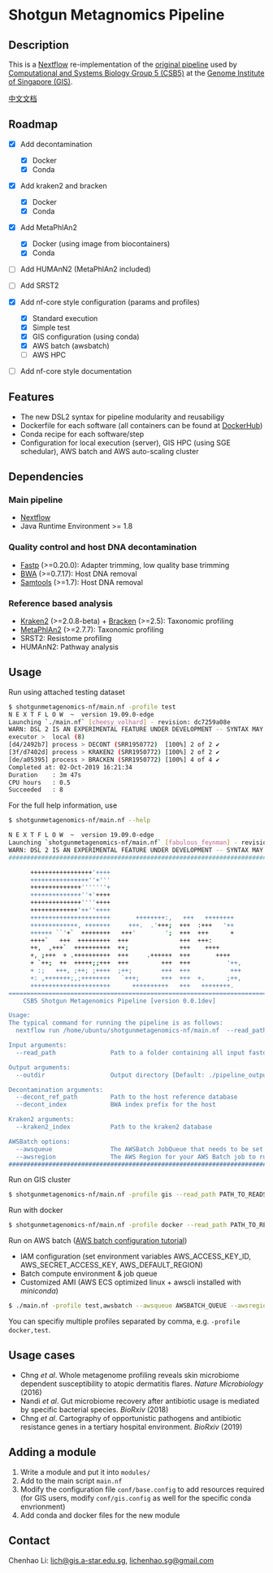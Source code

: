 # Shotgun Metagnomics Pipeline

## Description

This is a [Nextflow](https://www.nextflow.io/) re-implementation of the [original pipeline](https://github.com/lch14forever/shotgun-metagenomics-pipeline) used by [Computational and Systems Biology Group 5 (CSB5)](http://csb5.github.io/) at the [Genome Institute of Singapore (GIS)](https://www.a-star.edu.sg/gis).

[中文文档](README_CN.md)

## Roadmap
 - [x] Add decontamination
   - [x] Docker
   - [x] Conda
 - [x] Add kraken2 and bracken
   - [x] Docker
   - [x] Conda
 - [x] Add MetaPhlAn2
   - [x] Docker (using image from biocontainers)
   - [x] Conda
 - [ ] Add HUMAnN2 (MetaPhlAn2 included)
 - [ ] Add SRST2
 - [x] Add nf-core style configuration (params and profiles)
   - [x] Standard execution
   - [x] Simple test
   - [x] GIS configuration (using conda)
   - [x] AWS batch (awsbatch)
   - [ ] AWS HPC
  - [ ] Add nf-core style documentation


## Features
 - The new DSL2 syntax for pipeline modularity and reusabiligy
 - Dockerfile for each software (all containers can be found at [DockerHub](https://hub.docker.com/u/lichenhao))
 - Conda recipe for each software/step
 - Configuration for local execution (server), GIS HPC (using SGE schedular), AWS batch and AWS auto-scaling cluster


## Dependencies

### Main pipeline
 - [Nextflow](https://www.nextflow.io/)
 - Java Runtime Environment >= 1.8

### Quality control and host DNA decontamination
 - [Fastp](https://github.com/OpenGene/fastp) (>=0.20.0): Adapter trimming, low quality base trimming
 - [BWA](https://github.com/lh3/bwa) (>=0.7.17): Host DNA removal
 - [Samtools](https://github.com/samtools/samtools) (>=1.7): Host DNA removal

### Reference based analysis
 - [Kraken2](https://ccb.jhu.edu/software/kraken2/) (>=2.0.8-beta) + [Bracken](https://ccb.jhu.edu/software/bracken/) (>=2.5): Taxonomic profiling
 - [MetaPhlAn2](https://bitbucket.org/biobakery/metaphlan2/src/default/) (>=2.7.7): Taxonomic profiling
 - SRST2: Resistome profiling
 - HUMAnN2: Pathway analysis


## Usage

Run using attached testing dataset

```sh
$ shotgunmetagenomics-nf/main.nf -profile test
N E X T F L O W  ~  version 19.09.0-edge
Launching `./main.nf` [cheesy_volhard] - revision: dc7259a08e
WARN: DSL 2 IS AN EXPERIMENTAL FEATURE UNDER DEVELOPMENT -- SYNTAX MAY CHANGE IN FUTURE RELEASE
executor >  local (8)
[d4/2492b7] process > DECONT (SRR1950772)  [100%] 2 of 2 ✔
[3f/d7402d] process > KRAKEN2 (SRR1950772) [100%] 2 of 2 ✔
[de/a05395] process > BRACKEN (SRR1950772) [100%] 4 of 4 ✔
Completed at: 02-Oct-2019 16:21:34
Duration    : 3m 47s
CPU hours   : 0.5
Succeeded   : 8
```

For the full help information, use

```sh
$ shotgunmetagenomics-nf/main.nf --help

N E X T F L O W  ~  version 19.09.0-edge
Launching `shotgunmetagenomics-nf/main.nf` [fabulous_feynman] - revision: e8ec2a095b
WARN: DSL 2 IS AN EXPERIMENTAL FEATURE UNDER DEVELOPMENT -- SYNTAX MAY CHANGE IN FUTURE RELEASE
###############################################################################

      +++++++++++++++++'++++
      ++++++++++++++++''+'''
      ++++++++++++++'''''''+
      ++++++++++++++''+'++++
      ++++++++++++++''''++++
      +++++++++++++'++''++++
      ++++++++++++++++++++++       ++++++++:,   +++   ++++++++
      +++++++++++++, +++++++     +++.  .'+++;  +++  :+++   '++
      ++++++ ``'+`  ++++++++   +++'        ';  +++  +++      +
      ++++`   +++  +++++++++  +++              +++  +++:
      ++,  ,+++`  ++++++++++  ++;              +++    ++++
      +, ;+++  + .++++++++++  +++     .++++++  +++       ++++
      + `++;  ++  +++++;;+++  +++         +++  +++          '++,
      + :;   +++, ;++; ;++++  ;++;        +++  +++           +++
      +: ,+++++++;,;++++++++   `+++;      +++  +++  +.      ;++,
      ++++++++++++++++++++++      ++++++++++   +++   ++++++++.
===============================================================================
    CSB5 Shotgun Metagenomics Pipeline [version 0.0.1dev]

Usage:
The typical command for running the pipeline is as follows:
  nextflow run /home/ubuntu/shotgunmetagenomics-nf/main.nf  --read_path PATH_TO_READS

Input arguments:
  --read_path               Path to a folder containing all input fastq files (this will be recursively searched for *fastq.gz/*fq.gz/*fq/*fastq files) [Default: /home/ubuntu/shotgunmetagenomics-nf/data]

Output arguments:
  --outdir                  Output directory [Default: ./pipeline_output/]

Decontamination arguments:
  --decont_ref_path         Path to the host reference database
  --decont_index            BWA index prefix for the host

Kraken2 arguments:
  --kraken2_index           Path to the kraken2 database

AWSBatch options:
  --awsqueue                The AWSBatch JobQueue that needs to be set when running on AWSBatch
  --awsregion               The AWS Region for your AWS Batch job to run on
###############################################################################
```

Run on GIS cluster

```sh
$ shotgunmetagenomics-nf/main.nf -profile gis --read_path PATH_TO_READS
```

Run with docker

```sh
$ shotgunmetagenomics-nf/main.nf -profile docker --read_path PATH_TO_READS
```

Run on AWS batch ([AWS batch configuration tutorial](https://antunderwood.gitlab.io/bioinformant-blog/posts/running_nextflow_on_aws_batch/))

 - IAM configuration (set environment variables AWS_ACCESS_KEY_ID, AWS_SECRET_ACCESS_KEY, AWS_DEFAULT_REGION)
 - Batch compute environment & job queue
 - Customized AMI (AWS ECS optimized linux + awscli installed with *miniconda*)

```sh
$ ./main.nf -profile test,awsbatch --awsqueue AWSBATCH_QUEUE --awsregion AWS_REGION -w S3_BUCKET --outdir S3_BUCKET 
```

You can specifiy multiple profiles separated by comma, e.g. `-profile docker,test`.

## Usage cases
 - Chng *et al*. Whole metagenome profiling reveals skin microbiome dependent susceptibility to atopic dermatitis flares. *Nature Microbiology* (2016)
 - Nandi *et al*. Gut microbiome recovery after antibiotic usage is mediated by specific bacterial species. *BioRxiv* (2018)
 - Chng *et al*. Cartography of opportunistic pathogens and antibiotic resistance genes in a tertiary hospital environment. *BioRxiv* (2019)

## Adding a module

1. Write a module and put it into `modules/`
1. Add to the main script `main.nf`
1. Modify the configuration file `conf/base.config` to add resources required (for GIS users, modify `conf/gis.config` as well for the specific conda envrionment)
1. Add conda and docker files for the new module

## Contact

Chenhao Li: lich@gis.a-star.edu.sg, lichenhao.sg@gmail.com

